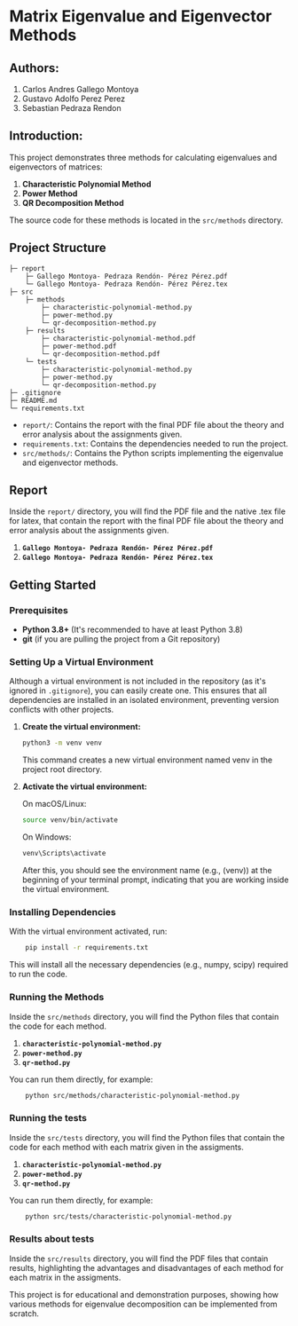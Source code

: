 # Matrix Eigenvalue and Eigenvector Methods

## Authors:

1. Carlos Andres Gallego Montoya
2. Gustavo Adolfo Perez Perez
3. Sebastian Pedraza Rendon

## Introduction:

This project demonstrates three methods for calculating eigenvalues and eigenvectors of matrices:

1. **Characteristic Polynomial Method**  
2. **Power Method**  
3. **QR Decomposition Method**

The source code for these methods is located in the `src/methods` directory.

## Project Structure

```
├─ report
    ├─ Gallego Montoya- Pedraza Rendón- Pérez Pérez.pdf
    └─ Gallego Montoya- Pedraza Rendón- Pérez Pérez.tex
├─ src
    ├─ methods
        ├─ characteristic-polynomial-method.py
        ├─ power-method.py
        └─ qr-decomposition-method.py
    ├─ results
        ├─ characteristic-polynomial-method.pdf
        ├─ power-method.pdf
        └─ qr-decomposition-method.pdf
    └─ tests
        ├─ characteristic-polynomial-method.py
        ├─ power-method.py 
        └─ qr-decomposition-method.py
├─ .gitignore
├─ README.md
└─ requirements.txt
```

- `report/`: Contains the report with the final PDF file about the theory and error analysis about the assignments given.
- `requirements.txt`: Contains the dependencies needed to run the project.
- `src/methods/`: Contains the Python scripts implementing the eigenvalue and eigenvector methods.

## Report

Inside the `report/` directory, you will find the PDF file and the native .tex file for latex, that contain the report with the final PDF file about the theory and error analysis about the assignments given.

1. **`Gallego Montoya- Pedraza Rendón- Pérez Pérez.pdf`**
2. **`Gallego Montoya- Pedraza Rendón- Pérez Pérez.tex`**

## Getting Started

### Prerequisites

- **Python 3.8+** (It's recommended to have at least Python 3.8)
- **git** (if you are pulling the project from a Git repository)

### Setting Up a Virtual Environment

Although a virtual environment is not included in the repository (as it's ignored in `.gitignore`), you can easily create one. This ensures that all dependencies are installed in an isolated environment, preventing version conflicts with other projects.

1. **Create the virtual environment:**
   
   ```bash
   python3 -m venv venv
   ```
   This command creates a new virtual environment named venv in the project root directory.

2. **Activate the virtual environment:**

    On macOS/Linux:
    ```bash
    source venv/bin/activate
    ```
    On Windows:
    ```bash
    venv\Scripts\activate
    ```
    After this, you should see the environment name (e.g., (venv)) at the beginning of your terminal prompt, indicating that you are working inside the virtual environment.

### Installing Dependencies

With the virtual environment activated, run:
```bash
    pip install -r requirements.txt
```
This will install all the necessary dependencies (e.g., numpy, scipy) required to run the code.

### Running the Methods

Inside the `src/methods` directory, you will find the Python files that contain the code for each method.

1. **`characteristic-polynomial-method.py`**
2. **`power-method.py`**
3. **`qr-method.py`**

You can run them directly, for example:
```bash
    python src/methods/characteristic-polynomial-method.py
```

### Running the tests

Inside the `src/tests` directory, you will find the Python files that contain the code for each method with each matrix given in the assigments.

1. **`characteristic-polynomial-method.py`**
2. **`power-method.py`**
3. **`qr-method.py`**

You can run them directly, for example:
```bash
    python src/tests/characteristic-polynomial-method.py
```

### Results about tests
Inside the `src/results` directory, you will find the PDF files that contain results, highlighting the advantages and disadvantages of each method for each matrix in the assigments.

This project is for educational and demonstration purposes, showing how various methods for eigenvalue decomposition can be implemented from scratch.